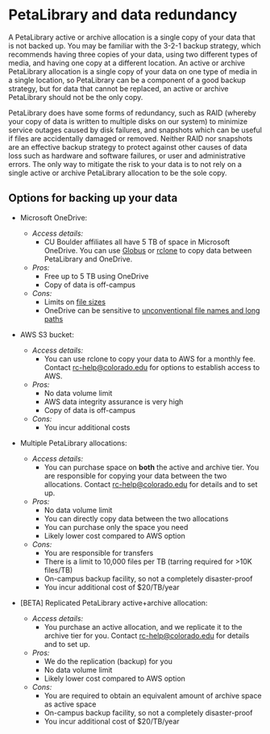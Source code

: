 # PetaLibrary and data redundancy 

A PetaLibrary active or archive allocation is a single copy of your data that is not backed up. You may be familiar with the 3-2-1 backup strategy, which recommends having three copies of your data, using two different types of media, and having one copy at a different location. An active or archive PetaLibrary allocation is a single copy of your data on one type of media in a single location, so PetaLibrary can be a component of a good backup strategy, but for data that cannot be replaced, an active or archive PetaLibrary should not be the only copy. 

PetaLibrary does have some forms of redundancy, such as RAID (whereby your copy of data is written to multiple disks on our system) to minimize service outages caused by disk failures, and snapshots which can be useful if files are accidentally damaged or removed. Neither RAID nor snapshots are an effective backup strategy to protect against other causes of data loss such as hardware and software failures, or user and administrative errors. The only way to mitigate the risk to your data is to not rely on a single active or archive PetaLibrary allocation to be the sole copy. 

## Options for backing up your data

- Microsoft OneDrive:  
    - _Access details:_  
        - CU Boulder affiliates all have 5 TB of space in Microsoft OneDrive. You can use [Globus](./gdrive.md#using-globus) or [rclone](./gdrive.md#using-rclone) to copy data between PetaLibrary and OneDrive.  
    - _Pros:_ 
        - Free up to 5 TB using OneDrive 
        - Copy of data is off-campus 
    - _Cons:_ 
        - Limits on [file sizes](https://support.microsoft.com/en-us/office/restrictions-and-limitations-in-onedrive-and-sharepoint-64883a5d-228e-48f5-b3d2-eb39e07630fa#individualfilesize)
        - OneDrive can be sensitive to [unconventional file names and long paths](https://support.microsoft.com/en-us/office/restrictions-and-limitations-in-onedrive-and-sharepoint-64883a5d-228e-48f5-b3d2-eb39e07630fa#invalidcharacters)  
- AWS S3 bucket:  
    - _Access details:_ 
        - You can use rclone to copy your data to AWS for a monthly fee. Contact <rc-help@colorado.edu> for options to establish access to AWS. 
    - _Pros:_ 
        - No data volume limit 
        - AWS data integrity assurance is very high 
        - Copy of data is off-campus 
    - _Cons:_ 
        - You incur additional costs 
- Multiple PetaLibrary allocations:  
    - _Access details:_ 
        - You can purchase space on **both** the active and archive tier. You are responsible for copying your data between the two allocations. Contact <rc-help@colorado.edu> for details and to set up. 
    - _Pros:_ 
        - No data volume limit  
        - You can directly copy data between the two allocations 
        - You can purchase only the space you need  
        - Likely lower cost compared to AWS option 
    - _Cons:_ 
        - You are responsible for transfers 
        - There is a limit to 10,000 files per TB (tarring required for >10K files/TB) 
        - On-campus backup facility, so not a completely disaster-proof 
        - You incur additional cost of $20/TB/year 

- [BETA] Replicated PetaLibrary active+archive allocation:  
    - _Access details:_
        - You purchase an active allocation, and we replicate it to the archive tier for you. Contact <rc-help@colorado.edu> for details and to set up. 
    - _Pros:_ 
        - We do the replication (backup) for you  
        - No data volume limit 
        - Likely lower cost compared to AWS option 
    - _Cons:_ 
        - You are required to obtain an equivalent amount of archive space as active space 
        - On-campus backup facility, so not a completely disaster-proof 
        - You incur additional cost of $20/TB/year 
